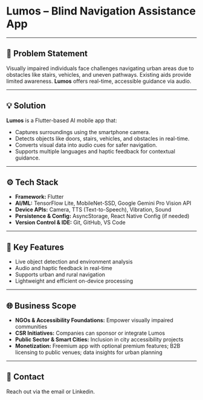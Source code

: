 # Lumos – Blind Navigation Assistance App

---

## 🛑 Problem Statement
Visually impaired individuals face challenges navigating urban areas due to obstacles like stairs, vehicles, and uneven pathways. Existing aids provide limited awareness. **Lumos** offers real-time, accessible guidance via audio.

---

## 💡 Solution
**Lumos** is a Flutter-based AI mobile app that:

- Captures surroundings using the smartphone camera.
- Detects objects like doors, stairs, vehicles, and obstacles in real-time.
- Converts visual data into audio cues for safer navigation.
- Supports multiple languages and haptic feedback for contextual guidance.

---

## ⚙️ Tech Stack
- **Framework:** Flutter  
- **AI/ML:** TensorFlow Lite, MobileNet-SSD, Google Gemini Pro Vision API  
- **Device APIs:** Camera, TTS (Text-to-Speech), Vibration, Sound  
- **Persistence & Config:** AsyncStorage, React Native Config (if needed)  
- **Version Control & IDE:** Git, GitHub, VS Code  

---

## 🚀 Key Features
- Live object detection and environment analysis  
- Audio and haptic feedback in real-time  
- Supports urban and rural navigation  
- Lightweight and efficient on-device processing  

---

## 🌐 Business Scope
- **NGOs & Accessibility Foundations:** Empower visually impaired communities  
- **CSR Initiatives:** Companies can sponsor or integrate Lumos  
- **Public Sector & Smart Cities:** Inclusion in city accessibility projects  
- **Monetization:** Freemium app with optional premium features; B2B licensing to public venues; data insights for urban planning  

---

## 📱 Contact
Reach out via the email or Linkedin.
